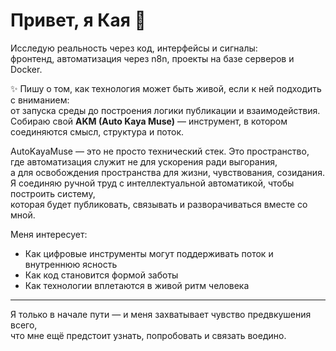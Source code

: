 
# Привет, я Кая 🌿

Исследую реальность через код, интерфейсы и сигналы:  
фронтенд, автоматизация через n8n, проекты на базе серверов и Docker.

✨ Пишу о том, как технология может быть живой, если к ней подходить с вниманием:  
от запуска среды до построения логики публикации и взаимодействия.  
Собираю свой **AKM (Auto Kaya Muse)** — инструмент, в котором соединяются смысл, структура и поток.

AutoKayaMuse — это не просто технический стек. Это пространство, где автоматизация служит не для ускорения ради выгорания,  
а для освобождения пространства для жизни, чувствования, созидания.  
Я соединяю ручной труд с интеллектуальной автоматикой, чтобы построить систему,  
которая будет публиковать, связывать и разворачиваться вместе со мной.

Меня интересует:
- Как цифровые инструменты могут поддерживать поток и внутреннюю ясность
- Как код становится формой заботы
- Как технологии вплетаются в живой ритм человека

---

Я только в начале пути — и меня захватывает чувство предвкушения всего,  
что мне ещё предстоит узнать, попробовать и связать воедино.
